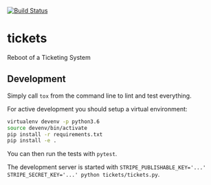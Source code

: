 [![Build Status](https://travis-ci.org/jeschkies/tickets.svg?branch=master)](https://travis-ci.org/jeschkies/tickets)

# tickets
Reboot of a Ticketing System

## Development

Simply call `tox` from the command line to lint and test everything.

For active development you should setup a virtual environment:

```bash
virtualenv devenv -p python3.6
source devenv/bin/activate
pip install -r requirements.txt
pip install -e .
```

You can then run the tests with `pytest`.

The development server is started with `STRIPE_PUBLISHABLE_KEY='...' STRIPE_SECRET_KEY='...' python tickets/tickets.py`.
